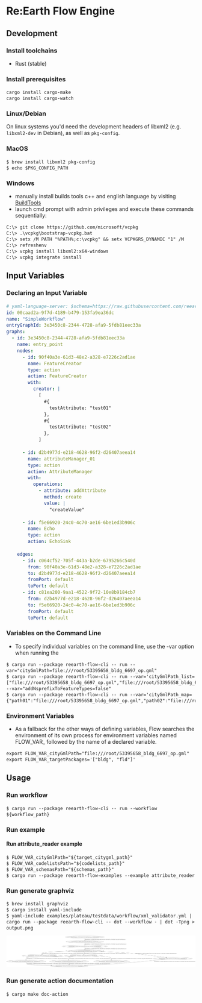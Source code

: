 # Re:Earth Flow Engine

## Development

### Install toolchains
- Rust (stable)

### Install prerequisites

```console
cargo install cargo-make
cargo install cargo-watch
```

### Linux/Debian

On linux systems you'd need the development headers of libxml2 (e.g. `libxml2-dev` in Debian), as well as `pkg-config`.

### MacOS
```
$ brew install libxml2 pkg-config
$ echo $PKG_CONFIG_PATH
```

### Windows
* manually install builds tools c++ and english language by visiting [BuildTools](https://visualstudio.microsoft.com/fr/thank-you-downloading-visual-studio/?sku=BuildTools&rel=16)
* launch cmd prompt with admin privileges and execute these commands sequentially:

```
C:\> git clone https://github.com/microsoft/vcpkg
C:\> .\vcpkg\bootstrap-vcpkg.bat
C:\> setx /M PATH "%PATH%;c:\vcpkg" && setx VCPKGRS_DYNAMIC "1" /M
C:\> refreshenv
C:\> vcpkg install libxml2:x64-windows
C:\> vcpkg integrate install
```

## Input Variables
### Declaring an Input Variable
``` yaml
# yaml-language-server: $schema=https://raw.githubusercontent.com/reearth/reearth-flow/main/engine/schema/workflow.json
id: 00caad2a-9f7d-4189-b479-153fa9ea36dc
name: "SimpleWorkflow"
entryGraphId: 3e3450c8-2344-4728-afa9-5fdb81eec33a
graphs:
  - id: 3e3450c8-2344-4728-afa9-5fdb81eec33a
    name: entry_point
    nodes:
      - id: 90f40a3e-61d3-48e2-a328-e7226c2ad1ae
        name: FeatureCreator
        type: action
        action: FeatureCreator
        with:
          creator: |
            [
              #{
                testAttribute: "test01"
              },
              #{
                testAttribute: "test02"
              },
            ]

      - id: d2b4977d-e218-4628-96f2-d26407aeea14
        name: attributeManager_01
        type: action
        action: AttributeManager
        with:
          operations:
            - attribute: addAttribute
              method: create
              value: |
                "createValue"

      - id: f5e66920-24c0-4c70-ae16-6be1ed3b906c
        name: Echo
        type: action
        action: EchoSink

    edges:
      - id: c064cf52-705f-443a-b2de-6795266c540d
        from: 90f40a3e-61d3-48e2-a328-e7226c2ad1ae
        to: d2b4977d-e218-4628-96f2-d26407aeea14
        fromPort: default
        toPort: default
      - id: c81ea200-9aa1-4522-9f72-10e8b9184cb7
        from: d2b4977d-e218-4628-96f2-d26407aeea14
        to: f5e66920-24c0-4c70-ae16-6be1ed3b906c
        fromPort: default
        toPort: default
```

### Variables on the Command Line
* To specify individual variables on the command line, use the -var option when running the

``` console
$ cargo run --package reearth-flow-cli -- run --var="cityGmlPath=file:///root/53395658_bldg_6697_op.gml"
$ cargo run --package reearth-flow-cli -- run --var='cityGmlPath_list=["file:///root/53395658_bldg_6697_op.gml","file:///root/53395658_bldg_6698_op.gml"]' --var="addNsprefixToFeatureTypes=false"
$ cargo run --package reearth-flow-cli -- run --var='cityGmlPath_map={"path01":"file:///root/53395658_bldg_6697_op.gml","path02":"file:///root/53395658_bldg_6698_op.gml"}'
```

### Environment Variables
* As a fallback for the other ways of defining variables, Flow searches the environment of its own process for environment variables named FLOW_VAR_ followed by the name of a declared variable.

```console
export FLOW_VAR_cityGmlPath="file:///root/53395658_bldg_6697_op.gml"
export FLOW_VAR_targetPackages='["bldg", "fld"]'
```

## Usage

### Run workflow
```console
$ cargo run --package reearth-flow-cli -- run --workflow ${workflow_path}
```

### Run example
#### Run attribute_reader example
```console
$ FLOW_VAR_cityGmlPath="${target_citygml_path}"
$ FLOW_VAR_codelistsPath="${codelists_path}"
$ FLOW_VAR_schemasPath="${schemas_path}"
$ cargo run --package reearth-flow-examples --example attribute_reader
```

### Run generate graphviz
```console
$ brew install graphviz
$ cargo install yaml-include
$ yaml-include examples/plateau/testdata/workflow/xml_validator.yml | cargo run --package reearth-flow-cli -- dot --workflow - | dot -Tpng > output.png
```

![xml_validator](./docs/images/xml_validator.png)

### Run generate action documentation
```console
$ cargo make doc-action
```
